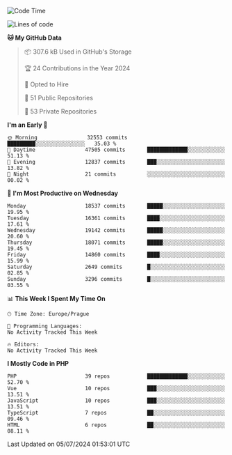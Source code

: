 <!--START_SECTION:waka-->
![Code Time](http://img.shields.io/badge/Code%20Time-1%2C583%20hrs%2058%20mins-blue)

![Lines of code](https://img.shields.io/badge/From%20Hello%20World%20I%27ve%20Written-29.3%20million%20lines%20of%20code-blue)

**🐱 My GitHub Data** 

> 📦 307.6 kB Used in GitHub's Storage 
 > 
> 🏆 24 Contributions in the Year 2024
 > 
> 💼 Opted to Hire
 > 
> 📜 51 Public Repositories 
 > 
> 🔑 53 Private Repositories 
 > 
**I'm an Early 🐤** 

```text
🌞 Morning                32553 commits       █████████░░░░░░░░░░░░░░░░   35.03 % 
🌆 Daytime                47505 commits       █████████████░░░░░░░░░░░░   51.13 % 
🌃 Evening                12837 commits       ███░░░░░░░░░░░░░░░░░░░░░░   13.82 % 
🌙 Night                  21 commits          ░░░░░░░░░░░░░░░░░░░░░░░░░   00.02 % 
```
📅 **I'm Most Productive on Wednesday** 

```text
Monday                   18537 commits       █████░░░░░░░░░░░░░░░░░░░░   19.95 % 
Tuesday                  16361 commits       ████░░░░░░░░░░░░░░░░░░░░░   17.61 % 
Wednesday                19142 commits       █████░░░░░░░░░░░░░░░░░░░░   20.60 % 
Thursday                 18071 commits       █████░░░░░░░░░░░░░░░░░░░░   19.45 % 
Friday                   14860 commits       ████░░░░░░░░░░░░░░░░░░░░░   15.99 % 
Saturday                 2649 commits        █░░░░░░░░░░░░░░░░░░░░░░░░   02.85 % 
Sunday                   3296 commits        █░░░░░░░░░░░░░░░░░░░░░░░░   03.55 % 
```


📊 **This Week I Spent My Time On** 

```text
🕑︎ Time Zone: Europe/Prague

💬 Programming Languages: 
No Activity Tracked This Week

🔥 Editors: 
No Activity Tracked This Week
```

**I Mostly Code in PHP** 

```text
PHP                      39 repos            █████████████░░░░░░░░░░░░   52.70 % 
Vue                      10 repos            ███░░░░░░░░░░░░░░░░░░░░░░   13.51 % 
JavaScript               10 repos            ███░░░░░░░░░░░░░░░░░░░░░░   13.51 % 
TypeScript               7 repos             ██░░░░░░░░░░░░░░░░░░░░░░░   09.46 % 
HTML                     6 repos             ██░░░░░░░░░░░░░░░░░░░░░░░   08.11 % 
```




 Last Updated on 05/07/2024 01:53:01 UTC
<!--END_SECTION:waka-->
<!--
**AlexKratky/AlexKratky** is a ✨ _special_ ✨ repository because its `README.md` (this file) appears on your GitHub profile.

Here are some ideas to get you started:

- 🔭 I’m currently working on ...
- 🌱 I’m currently learning ...
- 👯 I’m looking to collaborate on ...
- 🤔 I’m looking for help with ...
- 💬 Ask me about ...
- 📫 How to reach me: ...
- 😄 Pronouns: ...
- ⚡ Fun fact: ...
-->
